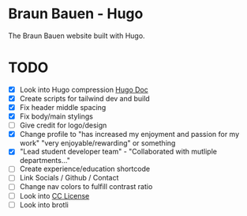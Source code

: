# Braun Bauen - Hugo
The Braun Bauen website built with Hugo.


# TODO
- [x] Look into Hugo compression [Hugo Doc](https://gohugo.io/hugo-pipes/postprocess/)
- [x] Create scripts for tailwind dev and build
- [x] Fix header middle spacing
- [x] Fix body/main stylings
- [ ] Give credit for logo/design
- [x] Change profile to "has increased my enjoyment and passion for my work" "very enjoyable/rewarding" or something
- [x] "Lead student developer team" - "Collaborated with mutliple departments..."
- [ ] Create experience/education shortcode
- [ ] Link Socials / Github / Contact
- [ ] Change nav colors to fulfill contrast ratio
- [ ] Look into [CC License](https://creativecommons.org/)
- [ ] Look into brotli
